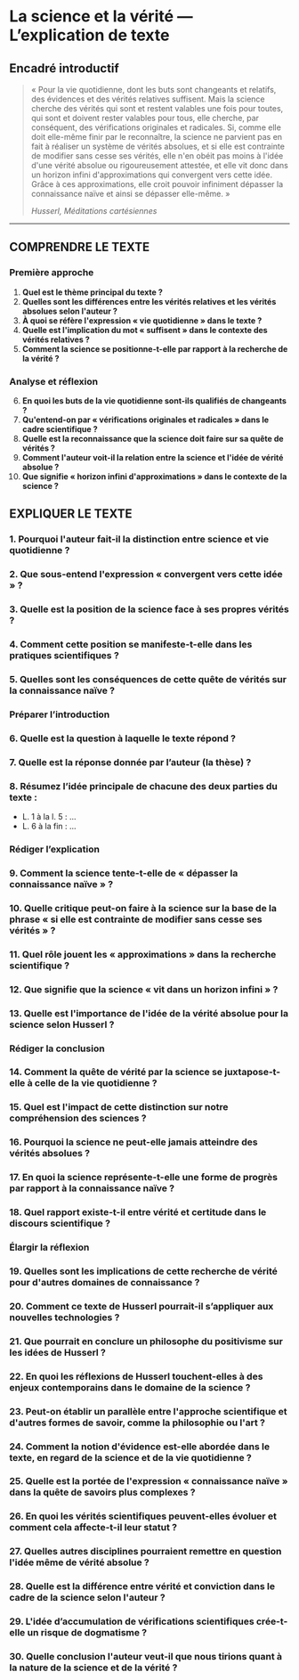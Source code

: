 # La science et la vérité — L’explication de texte

## Encadré introductif
> « Pour la vie quotidienne, dont les buts sont changeants et relatifs, des évidences et des vérités relatives suffisent. Mais la science cherche des vérités qui sont et restent valables une fois pour toutes, qui sont et doivent rester valables pour tous, elle cherche, par conséquent, des vérifications originales et radicales. Si, comme elle doit elle-même finir par le reconnaître, la science ne parvient pas en fait à réaliser un système de vérités absolues, et si elle est contrainte de modifier sans cesse ses vérités, elle n'en obéit pas moins à l'idée d'une vérité absolue ou rigoureusement attestée, et elle vit donc dans un horizon infini d'approximations qui convergent vers cette idée. Grâce à ces approximations, elle croit pouvoir infiniment dépasser la connaissance naïve et ainsi se dépasser elle-même. »
> 
> *Husserl, Méditations cartésiennes*

---

## COMPRENDRE LE TEXTE

### Première approche

1. **Quel est le thème principal du texte ?**  
2. **Quelles sont les différences entre les vérités relatives et les vérités absolues selon l'auteur ?**  
3. **À quoi se réfère l'expression « vie quotidienne » dans le texte ?**  
4. **Quelle est l'implication du mot « suffisent » dans le contexte des vérités relatives ?**  
5. **Comment la science se positionne-t-elle par rapport à la recherche de la vérité ?**  

### Analyse et réflexion

6. **En quoi les buts de la vie quotidienne sont-ils qualifiés de changeants ?**  
7. **Qu'entend-on par « vérifications originales et radicales » dans le cadre scientifique ?**  
8. **Quelle est la reconnaissance que la science doit faire sur sa quête de vérités ?**  
9. **Comment l'auteur voit-il la relation entre la science et l'idée de vérité absolue ?**  
10. **Que signifie « horizon infini d'approximations » dans le contexte de la science ?**  

## EXPLIQUER LE TEXTE

### 1. Pourquoi l'auteur fait-il la distinction entre science et vie quotidienne ?  
### 2. Que sous-entend l'expression « convergent vers cette idée » ?  
### 3. Quelle est la position de la science face à ses propres vérités ?  
### 4. Comment cette position se manifeste-t-elle dans les pratiques scientifiques ?  
### 5. Quelles sont les conséquences de cette quête de vérités sur la connaissance naïve ?  

### Préparer l’introduction

### 6. Quelle est la question à laquelle le texte répond ?  
### 7. Quelle est la réponse donnée par l’auteur (la thèse) ?  
### 8. Résumez l’idée principale de chacune des deux parties du texte :  
- L. 1 à la l. 5 : ...  
- L. 6 à la fin : ...  

### Rédiger l’explication

### 9. Comment la science tente-t-elle de « dépasser la connaissance naïve » ?  
### 10. Quelle critique peut-on faire à la science sur la base de la phrase « si elle est contrainte de modifier sans cesse ses vérités » ?  
### 11. Quel rôle jouent les « approximations » dans la recherche scientifique ?  
### 12. Que signifie que la science « vit dans un horizon infini » ?  
### 13. Quelle est l'importance de l'idée de la vérité absolue pour la science selon Husserl ?  

### Rédiger la conclusion

### 14. Comment la quête de vérité par la science se juxtapose-t-elle à celle de la vie quotidienne ?  
### 15. Quel est l'impact de cette distinction sur notre compréhension des sciences ?  
### 16. Pourquoi la science ne peut-elle jamais atteindre des vérités absolues ?  
### 17. En quoi la science représente-t-elle une forme de progrès par rapport à la connaissance naïve ?  
### 18. Quel rapport existe-t-il entre vérité et certitude dans le discours scientifique ?  

### Élargir la réflexion

### 19. Quelles sont les implications de cette recherche de vérité pour d'autres domaines de connaissance ?  
### 20. Comment ce texte de Husserl pourrait-il s’appliquer aux nouvelles technologies ?  
### 21. Que pourrait en conclure un philosophe du positivisme sur les idées de Husserl ?  
### 22. En quoi les réflexions de Husserl touchent-elles à des enjeux contemporains dans le domaine de la science ?  
### 23. Peut-on établir un parallèle entre l'approche scientifique et d'autres formes de savoir, comme la philosophie ou l'art ?  
### 24. Comment la notion d'évidence est-elle abordée dans le texte, en regard de la science et de la vie quotidienne ?  

### 25. Quelle est la portée de l'expression « connaissance naïve » dans la quête de savoirs plus complexes ?  
### 26. En quoi les vérités scientifiques peuvent-elles évoluer et comment cela affecte-t-il leur statut ?  
### 27. Quelles autres disciplines pourraient remettre en question l'idée même de vérité absolue ?  
### 28. Quelle est la différence entre vérité et conviction dans le cadre de la science selon l'auteur ?  
### 29. L'idée d’accumulation de vérifications scientifiques crée-t-elle un risque de dogmatisme ?  
### 30. Quelle conclusion l'auteur veut-il que nous tirions quant à la nature de la science et de la vérité ?  